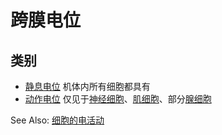# 跨膜电位

## 类别

- [静息电位](静息电位.md) 机体内所有细胞都具有
- [动作电位](动作电位.md) 仅见于[神经细胞](神经细胞.md)、[肌细胞](肌细胞.md)、部分[腺细胞](腺细胞.md)

See Also: [细胞的电活动](细胞的基本功能.md#细胞的电活动)
